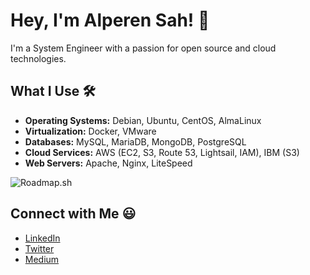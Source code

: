 # Hey, I'm Alperen Sah! 👋

I'm a System Engineer with a passion for open source and cloud technologies.

## What I Use 🛠
- **Operating Systems:** Debian, Ubuntu, CentOS, AlmaLinux
- **Virtualization:** Docker, VMware
- **Databases:** MySQL, MariaDB, MongoDB, PostgreSQL
- **Cloud Services:** AWS (EC2, S3, Route 53, Lightsail, IAM), IBM (S3)
- **Web Servers:** Apache, Nginx, LiteSpeed

![Roadmap.sh](https://api.roadmap.sh/v1-badge/tall/64afd8455f038d81eeaea217?variant=dark)

## Connect with Me 😃
- [LinkedIn](https://www.linkedin.com/in/alperen-sah/)
- [Twitter](https://twitter.com/sh_alperen)
- [Medium](https://medium.com/@alperensah)

